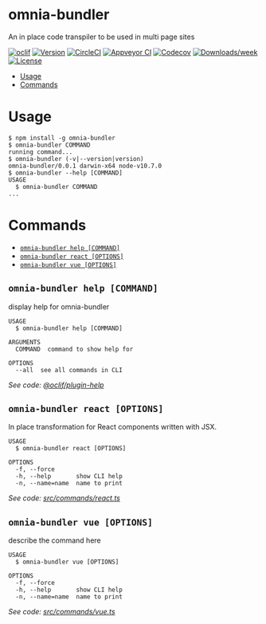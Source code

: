 omnia-bundler
=============

An in place code transpiler to be used in multi page sites

[![oclif](https://img.shields.io/badge/cli-oclif-brightgreen.svg)](https://oclif.io)
[![Version](https://img.shields.io/npm/v/omnia-bundler.svg)](https://npmjs.org/package/omnia-bundler)
[![CircleCI](https://circleci.com/gh/node-cli/omnia-bundler/tree/master.svg?style=shield)](https://circleci.com/gh/node-cli/omnia-bundler/tree/master)
[![Appveyor CI](https://ci.appveyor.com/api/projects/status/github/node-cli/omnia-bundler?branch=master&svg=true)](https://ci.appveyor.com/project/node-cli/omnia-bundler/branch/master)
[![Codecov](https://codecov.io/gh/node-cli/omnia-bundler/branch/master/graph/badge.svg)](https://codecov.io/gh/node-cli/omnia-bundler)
[![Downloads/week](https://img.shields.io/npm/dw/omnia-bundler.svg)](https://npmjs.org/package/omnia-bundler)
[![License](https://img.shields.io/npm/l/omnia-bundler.svg)](https://github.com/node-cli/omnia-bundler/blob/master/package.json)

<!-- toc -->
* [Usage](#usage)
* [Commands](#commands)
<!-- tocstop -->
# Usage
<!-- usage -->
```sh-session
$ npm install -g omnia-bundler
$ omnia-bundler COMMAND
running command...
$ omnia-bundler (-v|--version|version)
omnia-bundler/0.0.1 darwin-x64 node-v10.7.0
$ omnia-bundler --help [COMMAND]
USAGE
  $ omnia-bundler COMMAND
...
```
<!-- usagestop -->
# Commands
<!-- commands -->
* [`omnia-bundler help [COMMAND]`](#omnia-bundler-help-command)
* [`omnia-bundler react [OPTIONS]`](#omnia-bundler-react-file)
* [`omnia-bundler vue [OPTIONS]`](#omnia-bundler-vue-file)

## `omnia-bundler help [COMMAND]`

display help for omnia-bundler

```
USAGE
  $ omnia-bundler help [COMMAND]

ARGUMENTS
  COMMAND  command to show help for

OPTIONS
  --all  see all commands in CLI
```

_See code: [@oclif/plugin-help](https://github.com/oclif/plugin-help/blob/v2.1.0/src/commands/help.ts)_

## `omnia-bundler react [OPTIONS]`

In place transformation for React components written with JSX. 

```
USAGE
  $ omnia-bundler react [OPTIONS]

OPTIONS
  -f, --force
  -h, --help       show CLI help
  -n, --name=name  name to print
```

_See code: [src/commands/react.ts](https://github.com/node-cli/omnia-bundler/blob/v0.0.1/src/commands/react.ts)_

## `omnia-bundler vue [OPTIONS]`

describe the command here

```
USAGE
  $ omnia-bundler vue [OPTIONS]

OPTIONS
  -f, --force
  -h, --help       show CLI help
  -n, --name=name  name to print
```

_See code: [src/commands/vue.ts](https://github.com/node-cli/omnia-bundler/blob/v0.0.1/src/commands/vue.ts)_
<!-- commandsstop -->
